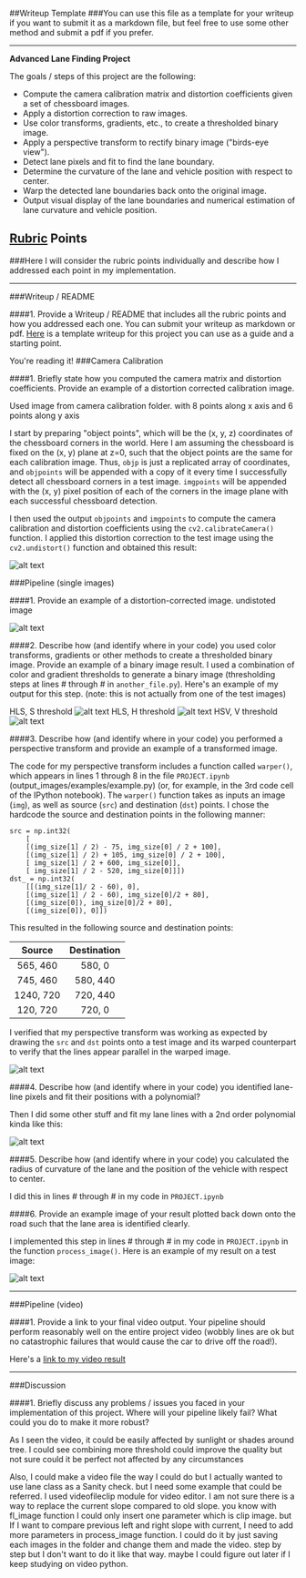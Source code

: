 ##Writeup Template
###You can use this file as a template for your writeup if you want to submit it as a markdown file, but feel free to use some other method and submit a pdf if you prefer.

---

**Advanced Lane Finding Project**

The goals / steps of this project are the following:

* Compute the camera calibration matrix and distortion coefficients given a set of chessboard images.
* Apply a distortion correction to raw images.
* Use color transforms, gradients, etc., to create a thresholded binary image.
* Apply a perspective transform to rectify binary image ("birds-eye view").
* Detect lane pixels and fit to find the lane boundary.
* Determine the curvature of the lane and vehicle position with respect to center.
* Warp the detected lane boundaries back onto the original image.
* Output visual display of the lane boundaries and numerical estimation of lane curvature and vehicle position.

[//]: # (Image References)

[image1]: ./output_images/1.png "Undistorted"
[image2]: ./output_images/2.png "Road Transformed"
[image3]: ./output_images/3_hls.png "Binary HLS_S Example"
[image4]: ./output_images/4_hls.png "Binary HLS_H Example"
[image5]: ./output_images/5_hsv.png "Binary HSV_V Example"
[image6]: ./output_images/6.png "Output"
[image7]: ./output_images/7.png "Output"
[image8]: ./output_images/8.png "Output"

[video1]: ./project_video.mp4 "Video"

## [Rubric](https://review.udacity.com/#!/rubrics/571/view) Points
###Here I will consider the rubric points individually and describe how I addressed each point in my implementation.  

---
###Writeup / README

####1. Provide a Writeup / README that includes all the rubric points and how you addressed each one.  You can submit your writeup as markdown or pdf.  [Here](https://github.com/udacity/CarND-Advanced-Lane-Lines/blob/master/README.md) is a template writeup for this project you can use as a guide and a starting point.  

You're reading it!
###Camera Calibration

####1. Briefly state how you computed the camera matrix and distortion coefficients. Provide an example of a distortion corrected calibration image.

Used image from camera calibration folder.
with 8 points along x axis and 6 points along y axis

I start by preparing "object points", which will be the (x, y, z) coordinates of the chessboard corners in the world. Here I am assuming the chessboard is fixed on the (x, y) plane at z=0, such that the object points are the same for each calibration image.  Thus, `objp` is just a replicated array of coordinates, and `objpoints` will be appended with a copy of it every time I successfully detect all chessboard corners in a test image.  `imgpoints` will be appended with the (x, y) pixel position of each of the corners in the image plane with each successful chessboard detection.  

I then used the output `objpoints` and `imgpoints` to compute the camera calibration and distortion coefficients using the `cv2.calibrateCamera()` function.  I applied this distortion correction to the test image using the `cv2.undistort()` function and obtained this result:

![alt text][image1]

###Pipeline (single images)

####1. Provide an example of a distortion-corrected image.
undistoted image



![alt text][image2]

####2. Describe how (and identify where in your code) you used color transforms, gradients or other methods to create a thresholded binary image.  Provide an example of a binary image result.
I used a combination of color and gradient thresholds to generate a binary image (thresholding steps at lines # through # in `another_file.py`).  Here's an example of my output for this step.  (note: this is not actually from one of the test images)

HLS, S threshold
![alt text][image3]
HLS, H threshold
![alt text][image4]
HSV, V threshold
![alt text][image5]

####3. Describe how (and identify where in your code) you performed a perspective transform and provide an example of a transformed image.

The code for my perspective transform includes a function called `warper()`, which appears in lines 1 through 8 in the file `PROJECT.ipynb` (output_images/examples/example.py) (or, for example, in the 3rd code cell of the IPython notebook).  The `warper()` function takes as inputs an image (`img`), as well as source (`src`) and destination (`dst`) points.  I chose the hardcode the source and destination points in the following manner:

```
src = np.int32(
    [
    [(img_size[1] / 2) - 75, img_size[0] / 2 + 100],
    [(img_size[1] / 2) + 105, img_size[0] / 2 + 100],
    [ img_size[1] / 2 + 600, img_size[0]],
    [ img_size[1] / 2 - 520, img_size[0]]])
dst_ = np.int32(
    [[(img_size[1]/ 2 - 60), 0],
    [(img_size[1] / 2 - 60), img_size[0]/2 + 80],
    [(img_size[0]), img_size[0]/2 + 80],
    [(img_size[0]), 0]])

```
This resulted in the following source and destination points:

| Source        | Destination   |
|:-------------:|:-------------:|
| 565, 460      | 580, 0        |
| 745, 460      | 580, 440      |
| 1240, 720     | 720, 440      |
| 120, 720      | 720, 0        |

I verified that my perspective transform was working as expected by drawing the `src` and `dst` points onto a test image and its warped counterpart to verify that the lines appear parallel in the warped image.

![alt text][image6]

####4. Describe how (and identify where in your code) you identified lane-line pixels and fit their positions with a polynomial?

Then I did some other stuff and fit my lane lines with a 2nd order polynomial kinda like this:

![alt text][image7]

####5. Describe how (and identify where in your code) you calculated the radius of curvature of the lane and the position of the vehicle with respect to center.

I did this in lines # through # in my code in `PROJECT.ipynb`

####6. Provide an example image of your result plotted back down onto the road such that the lane area is identified clearly.

I implemented this step in lines # through # in my code in `PROJECT.ipynb` in the function `process_image()`.  Here is an example of my result on a test image:

![alt text][image8]

---

###Pipeline (video)

####1. Provide a link to your final video output.  Your pipeline should perform reasonably well on the entire project video (wobbly lines are ok but no catastrophic failures that would cause the car to drive off the road!).

Here's a [link to my video result](https://youtu.be/yP7EAUmVd_w)

---

###Discussion

####1. Briefly discuss any problems / issues you faced in your implementation of this project.  Where will your pipeline likely fail?  What could you do to make it more robust?

As I seen the video, it could be easily affected by sunlight or shades around tree. I could see combining more threshold could improve the quality but not sure could it be perfect not affected by any circumstances

Also, I could make a video file the way I could do but I actually wanted to use lane class as a Sanity check. but I need some example that could be referred.
I used videofileclip module for video editor. I am not sure there is a way to replace the current slope compared to old slope. you know with fl_image function I could only insert one parameter which is clip image. but If I want to compare previous left and right slope with current, I need to add more parameters in process_image function. I could do it by just saving each images in the folder and change them and made the video. step by step but I don't want to do it like that way. maybe I could figure out later if I keep studying on video python.
